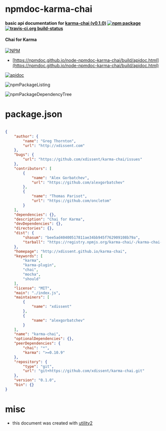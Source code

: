 # npmdoc-karma-chai

#### basic api documentation for  [karma-chai (v0.1.0)](http://xdissent.github.io/karma-chai)  [![npm package](https://img.shields.io/npm/v/npmdoc-karma-chai.svg?style=flat-square)](https://www.npmjs.org/package/npmdoc-karma-chai) [![travis-ci.org build-status](https://api.travis-ci.org/npmdoc/node-npmdoc-karma-chai.svg)](https://travis-ci.org/npmdoc/node-npmdoc-karma-chai)

#### Chai for Karma

[![NPM](https://nodei.co/npm/karma-chai.png?downloads=true&downloadRank=true&stars=true)](https://www.npmjs.com/package/karma-chai)

- [https://npmdoc.github.io/node-npmdoc-karma-chai/build/apidoc.html](https://npmdoc.github.io/node-npmdoc-karma-chai/build/apidoc.html)

[![apidoc](https://npmdoc.github.io/node-npmdoc-karma-chai/build/screenCapture.buildCi.browser.%252Ftmp%252Fbuild%252Fapidoc.html.png)](https://npmdoc.github.io/node-npmdoc-karma-chai/build/apidoc.html)

![npmPackageListing](https://npmdoc.github.io/node-npmdoc-karma-chai/build/screenCapture.npmPackageListing.svg)

![npmPackageDependencyTree](https://npmdoc.github.io/node-npmdoc-karma-chai/build/screenCapture.npmPackageDependencyTree.svg)



# package.json

```json

{
    "author": {
        "name": "Greg Thornton",
        "url": "http://xdissent.com"
    },
    "bugs": {
        "url": "https://github.com/xdissent/karma-chai/issues"
    },
    "contributors": [
        {
            "name": "Alex Gorbatchev",
            "url": "https://github.com/alexgorbatchev"
        },
        {
            "name": "Thomas Parisot",
            "url": "https://github.com/oncletom"
        }
    ],
    "dependencies": {},
    "description": "Chai for Karma",
    "devDependencies": {},
    "directories": {},
    "dist": {
        "shasum": "bee5ad40400517811ae34bb945f762909108b79a",
        "tarball": "https://registry.npmjs.org/karma-chai/-/karma-chai-0.1.0.tgz"
    },
    "homepage": "http://xdissent.github.io/karma-chai",
    "keywords": [
        "karma",
        "karma-plugin",
        "chai",
        "mocha",
        "should"
    ],
    "license": "MIT",
    "main": "./index.js",
    "maintainers": [
        {
            "name": "xdissent"
        },
        {
            "name": "alexgorbatchev"
        }
    ],
    "name": "karma-chai",
    "optionalDependencies": {},
    "peerDependencies": {
        "chai": "*",
        "karma": ">=0.10.9"
    },
    "repository": {
        "type": "git",
        "url": "git+https://github.com/xdissent/karma-chai.git"
    },
    "version": "0.1.0",
    "bin": {}
}
```



# misc
- this document was created with [utility2](https://github.com/kaizhu256/node-utility2)

